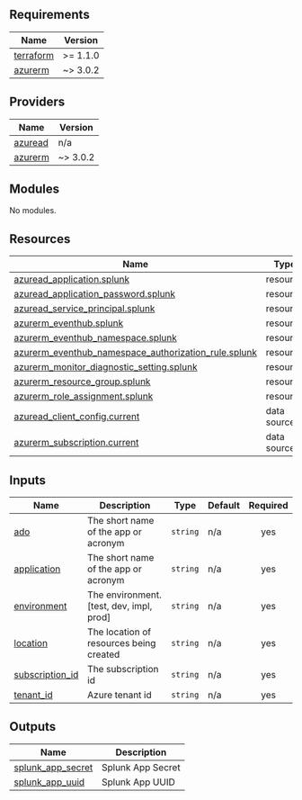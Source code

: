 <!-- BEGIN_TF_DOCS -->
## Requirements

| Name | Version |
|------|---------|
| <a name="requirement_terraform"></a> [terraform](#requirement\_terraform) | >= 1.1.0 |
| <a name="requirement_azurerm"></a> [azurerm](#requirement\_azurerm) | ~> 3.0.2 |

## Providers

| Name | Version |
|------|---------|
| <a name="provider_azuread"></a> [azuread](#provider\_azuread) | n/a |
| <a name="provider_azurerm"></a> [azurerm](#provider\_azurerm) | ~> 3.0.2 |

## Modules

No modules.

## Resources

| Name | Type |
|------|------|
| [azuread_application.splunk](https://registry.terraform.io/providers/hashicorp/azuread/latest/docs/resources/application) | resource |
| [azuread_application_password.splunk](https://registry.terraform.io/providers/hashicorp/azuread/latest/docs/resources/application_password) | resource |
| [azuread_service_principal.splunk](https://registry.terraform.io/providers/hashicorp/azuread/latest/docs/resources/service_principal) | resource |
| [azurerm_eventhub.splunk](https://registry.terraform.io/providers/hashicorp/azurerm/latest/docs/resources/eventhub) | resource |
| [azurerm_eventhub_namespace.splunk](https://registry.terraform.io/providers/hashicorp/azurerm/latest/docs/resources/eventhub_namespace) | resource |
| [azurerm_eventhub_namespace_authorization_rule.splunk](https://registry.terraform.io/providers/hashicorp/azurerm/latest/docs/resources/eventhub_namespace_authorization_rule) | resource |
| [azurerm_monitor_diagnostic_setting.splunk](https://registry.terraform.io/providers/hashicorp/azurerm/latest/docs/resources/monitor_diagnostic_setting) | resource |
| [azurerm_resource_group.splunk](https://registry.terraform.io/providers/hashicorp/azurerm/latest/docs/resources/resource_group) | resource |
| [azurerm_role_assignment.splunk](https://registry.terraform.io/providers/hashicorp/azurerm/latest/docs/resources/role_assignment) | resource |
| [azuread_client_config.current](https://registry.terraform.io/providers/hashicorp/azuread/latest/docs/data-sources/client_config) | data source |
| [azurerm_subscription.current](https://registry.terraform.io/providers/hashicorp/azurerm/latest/docs/data-sources/subscription) | data source |

## Inputs

| Name | Description | Type | Default | Required |
|------|-------------|------|---------|:--------:|
| <a name="input_ado"></a> [ado](#input\_ado) | The short name of the app or acronym | `string` | n/a | yes |
| <a name="input_application"></a> [application](#input\_application) | The short name of the app or acronym | `string` | n/a | yes |
| <a name="input_environment"></a> [environment](#input\_environment) | The  environment. [test, dev, impl, prod] | `string` | n/a | yes |
| <a name="input_location"></a> [location](#input\_location) | The location of resources being created | `string` | n/a | yes |
| <a name="input_subscription_id"></a> [subscription\_id](#input\_subscription\_id) | The subscription id | `string` | n/a | yes |
| <a name="input_tenant_id"></a> [tenant\_id](#input\_tenant\_id) | Azure tenant id | `string` | n/a | yes |

## Outputs

| Name | Description |
|------|-------------|
| <a name="output_splunk_app_secret"></a> [splunk\_app\_secret](#output\_splunk\_app\_secret) | Splunk App Secret |
| <a name="output_splunk_app_uuid"></a> [splunk\_app\_uuid](#output\_splunk\_app\_uuid) | Splunk App UUID |
<!-- END_TF_DOCS -->    